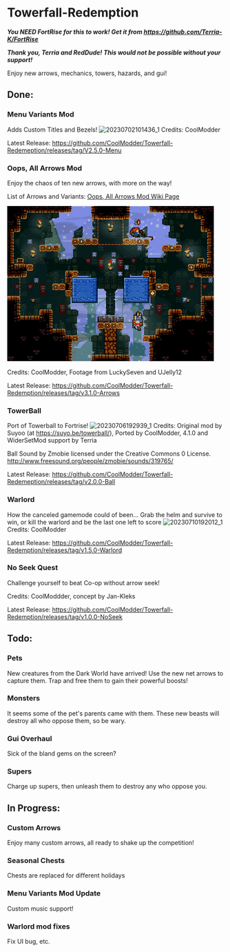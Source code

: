 # Towerfall-Redemption
<!-- ABOUT THE PROJECT -->
***You NEED FortRise for this to work! Get it from https://github.com/Terria-K/FortRise***

***Thank you, Terria and RedDude! This would not be possible without your support!***

Enjoy new arrows, mechanics, towers, hazards, and gui!

## Done:
### Menu Variants Mod
Adds Custom Titles and Bezels!
![20230702101436_1](https://github.com/CoolModder/Towerfall-Redemeption/assets/132532001/5d0b1fe2-af5b-42df-b4f2-769ae827c819)
Credits: CoolModder


Latest Release: https://github.com/CoolModder/Towerfall-Redemeption/releases/tag/V2.5.0-Menu

### Oops, All Arrows Mod
Enjoy the chaos of ten new arrows, with more on the way!

List of Arrows and Variants: [Oops, All Arrows Mod Wiki Page](https://github.com/CoolModder/Towerfall-Redemption/wiki/Oops,-All-Arrows-Mod)

![](giphy.gif)

Credits: CoolModder, Footage from LuckySeven and UJelly12

Latest Release:  https://github.com/CoolModder/Towerfall-Redemption/releases/tag/v3.1.0-Arrows
### TowerBall
Port of Towerball to Fortrise! 
![20230706192939_1](https://github.com/CoolModder/Towerfall-Redemeption/assets/132532001/8d84431f-db3e-4252-bcb8-498c295bf26f)
Credits: Original mod by Suyoo (at https://suyo.be/towerball/), Ported by CoolModder, 4.1.0 and WiderSetMod support by Terria

Ball Sound by Zmobie licensed under the Creative Commons 0 License. http://www.freesound.org/people/zmobie/sounds/319765/


Latest Release: https://github.com/CoolModder/Towerfall-Redemeption/releases/tag/v2.0.0-Ball
### Warlord 
How the canceled gamemode could of been... Grab the helm and survive to win, or kill the warlord and be the last one left to score
![20230710192012_1](https://github.com/CoolModder/Towerfall-Redemption/assets/132532001/cef0f5b5-eb83-4aa7-9d2e-c4ad8b0c1454)
Credits: CoolModder


Latest Release: https://github.com/CoolModder/Towerfall-Redemption/releases/tag/v1.5.0-Warlord

### No Seek Quest
Challenge yourself to beat Co-op without arrow seek!

Credits: CoolModdder, concept by Jan-Kleks

Latest Release: https://github.com/CoolModder/Towerfall-Redemption/releases/tag/v1.0.0-NoSeek
## Todo:

### Pets
New creatures from the Dark World have arrived! Use the new net arrows to capture them. Trap and free them to gain their powerful boosts!
### Monsters
It seems some of the pet's parents came with them. These new beasts will destroy all who oppose them, so be wary.
### Gui Overhaul
Sick of the bland gems on the screen?
### Supers
Charge up supers, then unleash them to destroy any who oppose you.

## In Progress:
### Custom Arrows
Enjoy many custom arrows, all ready to shake up the competition!
### Seasonal Chests
Chests are replaced for different holidays
### Menu Variants Mod Update 
Custom music support!
### Warlord mod fixes 
Fix UI bug, etc.
